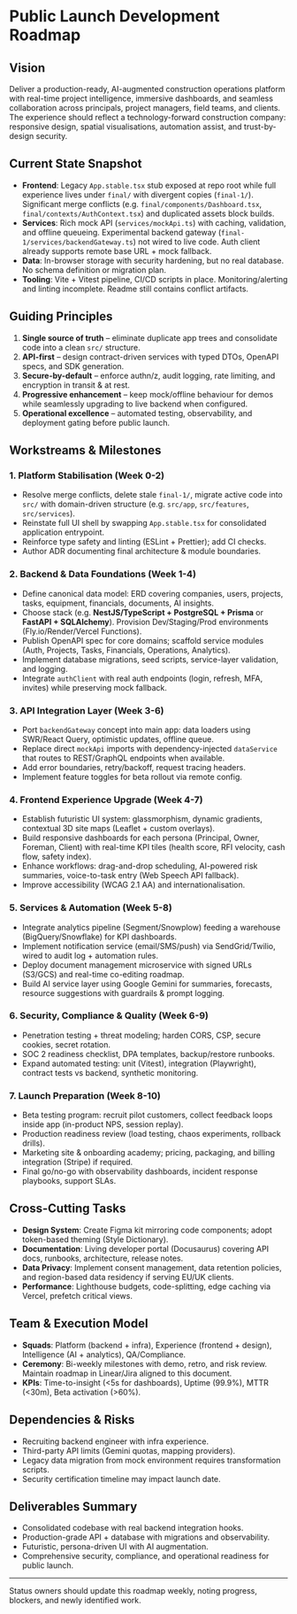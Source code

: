 # Public Launch Development Roadmap

## Vision
Deliver a production-ready, AI-augmented construction operations platform with real-time project intelligence, immersive dashboards, and seamless collaboration across principals, project managers, field teams, and clients. The experience should reflect a technology-forward construction company: responsive design, spatial visualisations, automation assist, and trust-by-design security.

## Current State Snapshot
- **Frontend**: Legacy `App.stable.tsx` stub exposed at repo root while full experience lives under `final/` with divergent copies (`final-1/`). Significant merge conflicts (e.g. `final/components/Dashboard.tsx`, `final/contexts/AuthContext.tsx`) and duplicated assets block builds.
- **Services**: Rich mock API (`services/mockApi.ts`) with caching, validation, and offline queueing. Experimental backend gateway (`final-1/services/backendGateway.ts`) not wired to live code. Auth client already supports remote base URL + mock fallback.
- **Data**: In-browser storage with security hardening, but no real database. No schema definition or migration plan.
- **Tooling**: Vite + Vitest pipeline, CI/CD scripts in place. Monitoring/alerting and linting incomplete. Readme still contains conflict artifacts.

## Guiding Principles
1. **Single source of truth** – eliminate duplicate app trees and consolidate code into a clean `src/` structure.
2. **API-first** – design contract-driven services with typed DTOs, OpenAPI specs, and SDK generation.
3. **Secure-by-default** – enforce authn/z, audit logging, rate limiting, and encryption in transit & at rest.
4. **Progressive enhancement** – keep mock/offline behaviour for demos while seamlessly upgrading to live backend when configured.
5. **Operational excellence** – automated testing, observability, and deployment gating before public launch.

## Workstreams & Milestones

### 1. Platform Stabilisation (Week 0-2)
- Resolve merge conflicts, delete stale `final-1/`, migrate active code into `src/` with domain-driven structure (e.g. `src/app`, `src/features`, `src/services`).
- Reinstate full UI shell by swapping `App.stable.tsx` for consolidated application entrypoint.
- Reinforce type safety and linting (ESLint + Prettier); add CI checks.
- Author ADR documenting final architecture & module boundaries.

### 2. Backend & Data Foundations (Week 1-4)
- Define canonical data model: ERD covering companies, users, projects, tasks, equipment, financials, documents, AI insights.
- Choose stack (e.g. **NestJS/TypeScript + PostgreSQL + Prisma** or **FastAPI + SQLAlchemy**). Provision Dev/Staging/Prod environments (Fly.io/Render/Vercel Functions).
- Publish OpenAPI spec for core domains; scaffold service modules (Auth, Projects, Tasks, Financials, Operations, Analytics).
- Implement database migrations, seed scripts, service-layer validation, and logging.
- Integrate `authClient` with real auth endpoints (login, refresh, MFA, invites) while preserving mock fallback.

### 3. API Integration Layer (Week 3-6)
- Port `backendGateway` concept into main app: data loaders using SWR/React Query, optimistic updates, offline queue.
- Replace direct `mockApi` imports with dependency-injected `dataService` that routes to REST/GraphQL endpoints when available.
- Add error boundaries, retry/backoff, request tracing headers.
- Implement feature toggles for beta rollout via remote config.

### 4. Frontend Experience Upgrade (Week 4-7)
- Establish futuristic UI system: glassmorphism, dynamic gradients, contextual 3D site maps (Leaflet + custom overlays).
- Build responsive dashboards for each persona (Principal, Owner, Foreman, Client) with real-time KPI tiles (health score, RFI velocity, cash flow, safety index).
- Enhance workflows: drag-and-drop scheduling, AI-powered risk summaries, voice-to-task entry (Web Speech API fallback).
- Improve accessibility (WCAG 2.1 AA) and internationalisation.

### 5. Services & Automation (Week 5-8)
- Integrate analytics pipeline (Segment/Snowplow) feeding a warehouse (BigQuery/Snowflake) for KPI dashboards.
- Implement notification service (email/SMS/push) via SendGrid/Twilio, wired to audit log + automation rules.
- Deploy document management microservice with signed URLs (S3/GCS) and real-time co-editing roadmap.
- Build AI service layer using Google Gemini for summaries, forecasts, resource suggestions with guardrails & prompt logging.

### 6. Security, Compliance & Quality (Week 6-9)
- Penetration testing + threat modeling; harden CORS, CSP, secure cookies, secret rotation.
- SOC 2 readiness checklist, DPA templates, backup/restore runbooks.
- Expand automated testing: unit (Vitest), integration (Playwright), contract tests vs backend, synthetic monitoring.

### 7. Launch Preparation (Week 8-10)
- Beta testing program: recruit pilot customers, collect feedback loops inside app (in-product NPS, session replay).
- Production readiness review (load testing, chaos experiments, rollback drills).
- Marketing site & onboarding academy; pricing, packaging, and billing integration (Stripe) if required.
- Final go/no-go with observability dashboards, incident response playbooks, support SLAs.

## Cross-Cutting Tasks
- **Design System**: Create Figma kit mirroring code components; adopt token-based theming (Style Dictionary).
- **Documentation**: Living developer portal (Docusaurus) covering API docs, runbooks, architecture, release notes.
- **Data Privacy**: Implement consent management, data retention policies, and region-based data residency if serving EU/UK clients.
- **Performance**: Lighthouse budgets, code-splitting, edge caching via Vercel, prefetch critical views.

## Team & Execution Model
- **Squads**: Platform (backend + infra), Experience (frontend + design), Intelligence (AI + analytics), QA/Compliance.
- **Ceremony**: Bi-weekly milestones with demo, retro, and risk review. Maintain roadmap in Linear/Jira aligned to this document.
- **KPIs**: Time-to-insight (<5s for dashboards), Uptime (99.9%), MTTR (<30m), Beta activation (>60%).

## Dependencies & Risks
- Recruiting backend engineer with infra experience.
- Third-party API limits (Gemini quotas, mapping providers).
- Legacy data migration from mock environment requires transformation scripts.
- Security certification timeline may impact launch date.

## Deliverables Summary
- Consolidated codebase with real backend integration hooks.
- Production-grade API + database with migrations and observability.
- Futuristic, persona-driven UI with AI augmentation.
- Comprehensive security, compliance, and operational readiness for public launch.

---
Status owners should update this roadmap weekly, noting progress, blockers, and newly identified work.
